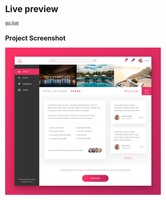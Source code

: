 # Live preview

[go live](https://khaledalhayek.github.io/hotel_recommendation_website/)

## Project Screenshot

![website screenshot](/img/screenshot.png)
